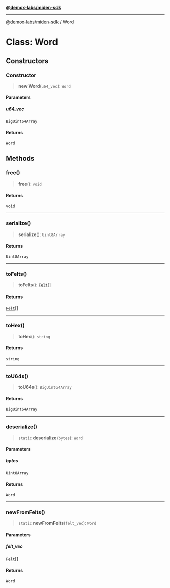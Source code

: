 [**@demox-labs/miden-sdk**](../README.md)

***

[@demox-labs/miden-sdk](../README.md) / Word

# Class: Word

## Constructors

### Constructor

> **new Word**(`u64_vec`): `Word`

#### Parameters

##### u64\_vec

`BigUint64Array`

#### Returns

`Word`

## Methods

### free()

> **free**(): `void`

#### Returns

`void`

***

### serialize()

> **serialize**(): `Uint8Array`

#### Returns

`Uint8Array`

***

### toFelts()

> **toFelts**(): [`Felt`](Felt.md)[]

#### Returns

[`Felt`](Felt.md)[]

***

### toHex()

> **toHex**(): `string`

#### Returns

`string`

***

### toU64s()

> **toU64s**(): `BigUint64Array`

#### Returns

`BigUint64Array`

***

### deserialize()

> `static` **deserialize**(`bytes`): `Word`

#### Parameters

##### bytes

`Uint8Array`

#### Returns

`Word`

***

### newFromFelts()

> `static` **newFromFelts**(`felt_vec`): `Word`

#### Parameters

##### felt\_vec

[`Felt`](Felt.md)[]

#### Returns

`Word`
